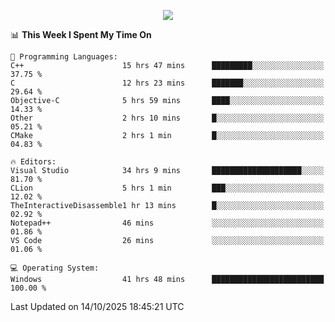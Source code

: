 <p align="center">
  <img src="https://readme-typing-svg.herokuapp.com?font=Cascadia+Code&weight=600&size=20&duration=5000&pause=1000&color=FFFFFF&center=true&vCenter=true&width=500&lines=IF+I'M+NOT+WORKING+-+IT+MEANS+I'M+DEAD+💀" />
</p>

<!--START_SECTION:waka-->
📊 **This Week I Spent My Time On** 

```text
💬 Programming Languages: 
C++                      15 hrs 47 mins      █████████░░░░░░░░░░░░░░░░   37.75 % 
C                        12 hrs 23 mins      ███████░░░░░░░░░░░░░░░░░░   29.64 % 
Objective-C              5 hrs 59 mins       ████░░░░░░░░░░░░░░░░░░░░░   14.33 % 
Other                    2 hrs 10 mins       █░░░░░░░░░░░░░░░░░░░░░░░░   05.21 % 
CMake                    2 hrs 1 min         █░░░░░░░░░░░░░░░░░░░░░░░░   04.83 % 

🔥 Editors: 
Visual Studio            34 hrs 9 mins       ████████████████████░░░░░   81.70 % 
CLion                    5 hrs 1 min         ███░░░░░░░░░░░░░░░░░░░░░░   12.02 % 
TheInteractiveDisassemble1 hr 13 mins        █░░░░░░░░░░░░░░░░░░░░░░░░   02.92 % 
Notepad++                46 mins             ░░░░░░░░░░░░░░░░░░░░░░░░░   01.86 % 
VS Code                  26 mins             ░░░░░░░░░░░░░░░░░░░░░░░░░   01.06 % 

💻 Operating System: 
Windows                  41 hrs 48 mins      █████████████████████████   100.00 % 
```


 Last Updated on 14/10/2025 18:45:21 UTC
<!--END_SECTION:waka-->
